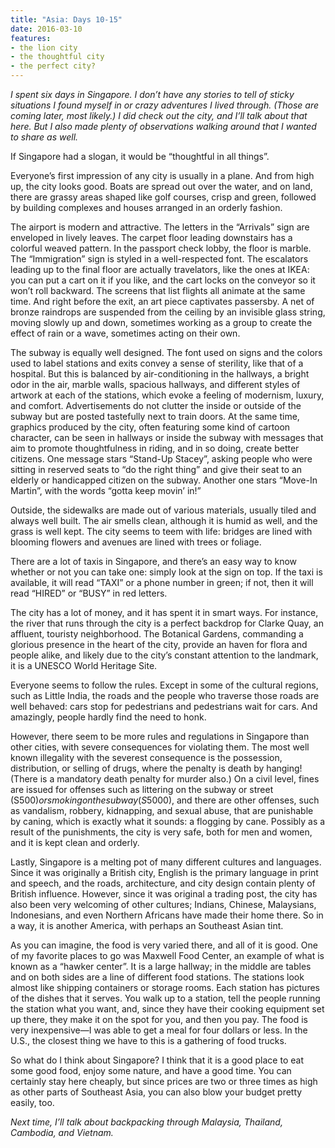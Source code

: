 ```yaml
---
title: "Asia: Days 10-15"
date: 2016-03-10
features:
- the lion city
- the thoughtful city
- the perfect city?
---
```


*I spent six days in Singapore. I don’t have any stories to tell of sticky
situations I found myself in or crazy adventures I lived through. (Those are
coming later, most likely.) I did check out the city, and I’ll talk about that
here. But I also made plenty of observations walking around that I wanted to
share as well.*

If Singapore had a slogan, it would be “thoughtful in all things”.

Everyone’s first impression of any city is usually in a plane. And from high up,
the city looks good. Boats are spread out over the water, and on land, there are
grassy areas shaped like golf courses, crisp and green, followed by building
complexes and houses arranged in an orderly fashion.

The airport is modern and attractive. The letters in the “Arrivals” sign are
enveloped in lively leaves. The carpet floor leading downstairs has a colorful
weaved pattern. In the passport check lobby, the floor is marble. The
“Immigration” sign is styled in a well-respected font. The escalators leading up
to the final floor are actually travelators, like the ones at IKEA: you can put
a cart on it if you like, and the cart locks on the conveyor so it won’t roll
backward. The screens that list flights all animate at the same time. And right
before the exit, an art piece captivates passersby. A net of bronze raindrops
are suspended from the ceiling by an invisible glass string, moving slowly up
and down, sometimes working as a group to create the effect of rain or a wave,
sometimes acting on their own.

The subway is equally well designed. The font used on signs and the colors used
to label stations and exits convey a sense of sterility, like that of a
hospital. But this is balanced by air-conditioning in the hallways, a bright
odor in the air, marble walls, spacious hallways, and different styles of
artwork at each of the stations, which evoke a feeling of modernism, luxury, and
comfort. Advertisements do not clutter the inside or outside of the subway but
are posted tastefully next to train doors. At the same time, graphics produced
by the city, often featuring some kind of cartoon character, can be seen in
hallways or inside the subway with messages that aim to promote thoughtfulness
in riding, and in so doing, create better citizens. One message stars “Stand-Up
Stacey”, asking people who were sitting in reserved seats to “do the right
thing” and give their seat to an elderly or handicapped citizen on the subway.
Another one stars “Move-In Martin”, with the words “gotta keep movin’ in!”

Outside, the sidewalks are made out of various materials, usually tiled and
always well built. The air smells clean, although it is humid as well, and the
grass is well kept. The city seems to teem with life: bridges are lined with
blooming flowers and avenues are lined with trees or foliage.

There are a lot of taxis in Singapore, and there’s an easy way to know whether
or not you can take one: simply look at the sign on top. If the taxi is
available, it will read “TAXI” or a phone number in green; if not, then it will
read “HIRED” or “BUSY” in red letters.

The city has a lot of money, and it has spent it in smart ways. For instance,
the river that runs through the city is a perfect backdrop for Clarke Quay, an
affluent, touristy neighborhood. The Botanical Gardens, commanding a glorious
presence in the heart of the city, provide an haven for flora and people alike,
and likely due to the city’s constant attention to the landmark, it is a UNESCO
World Heritage Site.

Everyone seems to follow the rules. Except in some of the cultural regions, such
as Little India, the roads and the people who traverse those roads are well
behaved: cars stop for pedestrians and pedestrians wait for cars. And amazingly,
people hardly find the need to honk.

However, there seem to be more rules and regulations in Singapore than other
cities, with severe consequences for violating them. The most well known
illegality with the severest consequence is the possession, distribution, or
selling of drugs, where the penalty is death by hanging! (There is a mandatory
death penalty for murder also.) On a civil level, fines are issued for offenses
such as littering on the subway or street (S$500) or smoking on the subway
(S$5000), and there are other offenses, such as vandalism, robbery, kidnapping,
and sexual abuse, that are punishable by caning, which is exactly what it
sounds: a flogging by cane. Possibly as a result of the punishments, the city is
very safe, both for men and women, and it is kept clean and orderly.

Lastly, Singapore is a melting pot of many different cultures and languages.
Since it was originally a British city, English is the primary language in print
and speech, and the roads, architecture, and city design contain plenty of
British influence. However, since it was original a trading post, the city has
also been very welcoming of other cultures; Indians, Chinese, Malaysians,
Indonesians, and even Northern Africans have made their home there. So in a way,
it is another America, with perhaps an Southeast Asian tint.

As you can imagine, the food is very varied there, and all of it is good. One of
my favorite places to go was Maxwell Food Center, an example of what is known as
a “hawker center”. It is a large hallway; in the middle are tables and on both
sides are a line of different food stations. The stations look almost like
shipping containers or storage rooms. Each station has pictures of the dishes
that it serves. You walk up to a station, tell the people running the station
what you want, and, since they have their cooking equipment set up there, they
make it on the spot for you, and then you pay. The food is very inexpensive—I
was able to get a meal for four dollars or less. In the U.S., the closest thing
we have to this is a gathering of food trucks.

So what do I think about Singapore? I think that it is a good place to eat some
good food, enjoy some nature, and have a good time. You can certainly stay here
cheaply, but since prices are two or three times as high as other parts of
Southeast Asia, you can also blow your budget pretty easily, too. 

*Next time, I’ll talk about backpacking through Malaysia, Thailand, Cambodia,
and Vietnam.*
